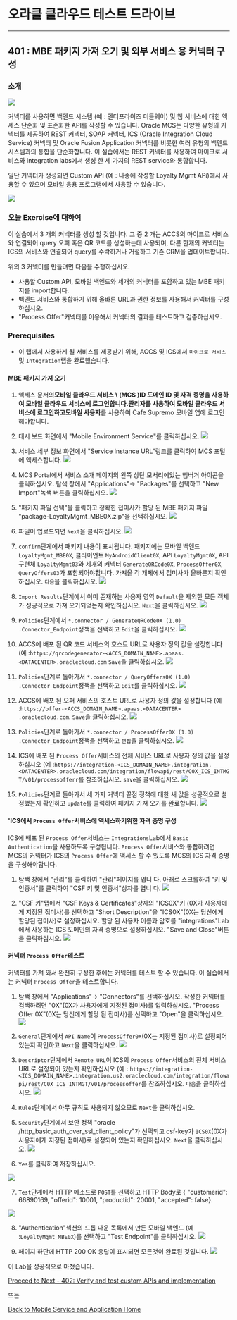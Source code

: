 

# 오라클 클라우드 테스트 드라이브 #
-----
## 401 : MBE 패키지 가져 오기 및 외부 서비스 용 커넥터 구성


### 소개 ###
![](../common/images/mobile/402-Connectors_Overview.png)


커넥터를 사용하면 백엔드 시스템 (예 : 엔터프라이즈 미들웨어) 및 웹 서비스에 대한 액세스 단순화 및 표준화한 API를 작성할 수 있습니다. Oracle MCS는 다양한 유형의 커넥터를 제공하여 REST 커넥터, SOAP 커넥터, ICS (Oracle Integration Cloud Service) 커넥터 및 Oracle Fusion Application 커넥터를 비롯한 여러 유형의 백엔드 시스템과의 통합을 단순화합니다. 이 실습에서는 REST 커넥터를 사용하여 마이크로 서비스와 integration labs에서 생성 한 세 가지의 REST service와 통합합니다. 

일단 커넥터가 생성되면 Custom API (예 : 나중에 작성할 Loyalty Mgmt APi)에서 사용할 수 있으며 모바일 응용 프로그램에서 사용할 수 있습니다. 

![](../common/images/mobile/402-Connectors_Mechanism.png)


### 오늘 Exercise에 대하여 ###
이 실습에서 3 개의 커넥터를 생성 할 것입니다. 그 중 2 개는 ACCS의 마이크로 서비스와 연결되어 query 오퍼 혹은 QR 코드를 생성하는데 사용되며, 다른 한개의 커넥터는 ICS의 서비스와 연결되어 query를 수락하거나 거절하고 기존 CRM을 업데이트합니다. 

위의 3 커넥터를 만들려면 다음을 수행하십시오. 
- 사용할 Custom API, 모바일 백엔드와 세개의 커넥터를 포함하고 있는 MBE 패키지를 import합니다. 
- 백엔드 서비스와 통합하기 위해 올바른 URL과 권한 정보를 사용해서 커넥터를 구성하십시오. 
- &quot;Process Offer&quot;커넥터를 이용해서 커넥터의 결과를 테스트하고 검증하십시오. 

### Prerequisites ###

- 이 랩에서 사용하게 될 서비스를 제공받기 위해, ACCS 및 ICS에서 `마이크로 서비스`및 `Integration`랩을 완료했습니다. 

#### MBE 패키지 가져 오기 

1. 액세스 문서의**모바일 클라우드 서비스 \ (MCS \)**ID 도메인 ID 및 자격 증명을 사용하여 모바일 클라우드 서비스에 로그인합니다.**관리자**를 사용하여 모바일 클라우드 서비스에 로그인하고**모바일 사용자**를 사용하여 Cafe Supremo 모바일 앱에 로그인해야합니다. 

2. 대시 보드 화면에서 &quot;Mobile Environment Service&quot;를 클릭하십시오. 
![](../common/images/mobile/400-MobileEnvService.png)


3. 서비스 세부 정보 화면에서 &quot;Service Instance URL&quot;링크를 클릭하여 MCS 포털에 액세스합니다. 
![](../common/images/mobile/400-MCS_ServiceInstanceURL.png)


4. MCS Portal에서 서비스 소개 페이지의 왼쪽 상단 모서리에있는 햄버거 아이콘을 클릭하십시오. 탐색 창에서 &quot;Applications&quot;-> &quot;Packages&quot;를 선택하고 &quot;New Import&quot;녹색 버튼을 클릭하십시오. 
![](../common/images/mobile/401-New_Import_Package.png)


5. &quot;패키지 파일 선택&quot;을 클릭하고 정확한 접미사가 할당 된 MBE 패키지 파일 &quot;package-LoyaltyMgmt_MBE0X.zip&quot;을 선택하십시오. 
![](../common/images/mobile/401-Import_Package_Select_File.png)


6. 파일이 업로드되면 `Next`을 클릭하십시오. 
![](../common/images/mobile/401-Import_Package_File_Validated.png)


7. `confirm`단계에서 패키지 내용이 표시됩니다. 패키지에는 모바일 백엔드 `LoyaltyMgmt_MBE0X`, 클라이언트 `MyAndroidClient0X`, API `LoyaltyMgmt0X`, API 구현체 `LoyaltyMgmt03`와 세개의 커넥터 `GenerateQRCode0X`, `ProcessOffer0X`, `QueryOffers03`가 포함되어야합니다. 가져올 각 개체에서 접미사가 올바른지 확인하십시오. `다음`을 클릭하십시오. 
![](../common/images/mobile/401-Import_Package_Confirm.png)


8. `Import Results`단계에서 이미 존재하는 사용자 영역 `Default`을 제외한 모든 객체가 성공적으로 가져 오기되었는지 확인하십시오. `Next`을 클릭하십시오. 
![](../common/images/mobile/401-Import_Package_Results.png)


9. `Policies`단계에서 `*.connector / GenerateQRCode0X (1.0) .Connector_Endpoint`정책을 선택하고 `Edit`을 클릭하십시오. 
![](../common/images/mobile/401-Import_Package_Select_GenerateQRCode_Endpoint.png)


10. ACCS에 배포 된 QR 코드 서비스의 호스트 URL로 사용자 정의 값을 설정합니다 (예 :`https://qrcodegenerator-<ACCS_DOMAIN_NAME>.apaas.<DATACENTER>.oraclecloud.com` `Save`을 클릭하십시오. 
![](../common/images/mobile/401-Import_Package_Update_GenerateQRCode_Endpoint.png)


11. `Policies`단계로 돌아가서 `*.connector / QueryOffers0X (1.0) .Connector_Endpoint`정책을 선택하고 `Edit`를 클릭하십시오. 
![](../common/images/mobile/401-Import_Package_Select_QueryOffers_Endpoint.png)


12. ACCS에 배포 된 오퍼 서비스의 호스트 URL로 사용자 정의 값을 설정합니다 (예 :`https://offer-<ACCS_DOMAIN_NAME>.apaas.<DATACENTER> .oraclecloud.com`. `Save`을 클릭하십시오. 
![](../common/images/mobile/401-Import_Package_Update_QueryOffers_Endpoint.png)


13. `Policies`단계로 돌아가서 `*.connector / ProcessOffer0X (1.0) .Connector_Endpoint`정책을 선택하고 `편집`을 클릭하십시오. 
![](../common/images/mobile/401-Import_Package_Select_ProcessOffer_Endpoint.png)


14. ICS에 배포 된 `Process Offer`서비스의 전체 서비스 URL로 사용자 정의 값을 설정하십시오 (예 :`https://integration-<ICS_DOMAIN_NAME>.integration.<DATACENTER>.oraclecloud.com/integration/flowapi/rest/C0X_ICS_INTMGT/v01/processofferr`를 참조하십시오. `save`을 클릭하십시오. 
![](../common/images/mobile/401-Import_Package_Update_ProcessOffer_Endpoint.png)


15. `Policies`단계로 돌아가서 세 가지 커넥터 끝점 정책에 대한 새 값을 성공적으로 설정했는지 확인하고 `update`를 클릭하여 패키지 가져 오기를 완료합니다. 
![](../common/images/mobile/401-Import_Package_Complete_Update_Policies.png)



#### 'ICS에서 `Process Offer`서비스에 액세스하기위한 자격 증명 구성 
ICS에 배포 된 `Process Offer`서비스는 `Integrations`Lab에서 `Basic Authentication`을 사용하도록 구성됩니다. `Process Offer`서비스와 통합하려면 MCS의 커넥터가 ICS의 `Process Offer`에 액세스 할 수 있도록 MCS의 ICS 자격 증명을 구성해야합니다. 

1. 탐색 창에서 &quot;관리&quot;를 클릭하여 &quot;관리&quot;페이지를 엽니 다. 아래로 스크롤하여 &quot;키 및 인증서&quot;를 클릭하여 &quot;CSF 키 및 인증서&quot;상자를 엽니 다. 
![](../common/images/mobile/401-CSF_Navigate_To_CSF.png)


2. &quot;CSF 키&quot;탭에서 &quot;CSF Keys & Certificates&quot;상자의 &quot;ICS0X&quot;키 (0X가 사용자에게 지정된 접미사)를 선택하고 &quot;Short Description&quot;을 &quot;ICS0X&quot;(0X는 당신에게 할당된 접미사)로 설정하십시오.  할당 된 사용자 이름과 암호를 &quot;integrations&quot;Lab에서 사용하는 ICS 도메인의 자격 증명으로 설정하십시오. &quot;Save and Close&quot;버튼을 클릭하십시오. 
![](../common/images/mobile/401-CSF_Update_CSF.png)


#### 커넥터 `Process Offer`테스트 

커넥터를 가져 와서 완전히 구성한 후에는 커넥터를 테스트 할 수 있습니다. 이 실습에서는 커넥터 `Process Offer`을 테스트합니다. 

1. 탐색 창에서 &quot;Applications&quot;-> &quot;Connectors&quot;를 선택하십시오. 작성한 커넥터를 검색하려면 &quot;0X&quot;(0X가 사용자에게 지정된 접미사)를 입력하십시오. &quot;Process Offer 0X&quot;(0X는 당신에게 할당 된 접미사)를 선택하고 &quot;Open&quot;을 클릭하십시오. 
![](../common/images/mobile/401-Test_Connector_Open_ProcessOffer.png)


2. `General`단계에서 `API Name`이 `ProcessOffer0X`(0X는 지정된 접미사)로 설정되어 있는지 확인하고 `Next`을 클릭하십시오. 
![](../common/images/mobile/401-Test_Connector_ProcessOffer_General.png)


3. `Descriptor`단계에서 `Remote URL`이 ICS의 `Process Offer`서비스의 전체 서비스 URL로 설정되어 있는지 확인하십시오 (예 : `https://integration-<ICS_DOMAIN_NAME>.integration.us2.oraclecloud.com/integration/flowapi/rest/C0X_ICS_INTMGT/v01/processoffer`를 참조하십시오. `다음`을 클릭하십시오. 
![](../common/images/mobile/401-Test_Connector_ProcessOffer_Descriptor.png)


4. `Rules`단계에서 아무 규칙도 사용되지 않으므로 `Next`을 클릭하십시오. 

5. `Security`단계에서 보안 정책 &quot;oracle /http_basic_auth_over_ssl_client_policy&quot;가 선택되고 csf-key가 `ICS0X`(0X가 사용자에게 지정된 접미사)로 설정되어 있는지 확인하십시오. `Next`을 클릭하십시오. 
![](../common/images/mobile/401-Test_Connector_ProcessOffer_Security.png)


6. `Yes`를 클릭하여 저장하십시오. 

![](../common/images/mobile/401-Test_Connector_ProcessOffer_Save.png) 

7. `Test`단계에서 HTTP 메소드로 `POST`를 선택하고 HTTP Body로 { &quot;customerid&quot;: 66890169, &quot;offerid&quot;: 10001, &quot;productid&quot;: 20001, &quot;accepted&quot;: false}. 

![](../common/images/mobile/401-Test_Connector_ProcessOffer_Test_1.png)


8. &quot;Authentication&quot;섹션의 드롭 다운 목록에서 만든 모바일 백엔드 (예 :`LoyaltyMgmt_MBE0X`)를 선택하고 &quot;Test Endpoint&quot;를 클릭하십시오. 
![](../common/images/mobile/401-Test_Connector_ProcessOffer_Test_2.png)


9. 페이지 하단에 HTTP 200 OK 응답이 표시되면 모든것이 완료된 것입니다. 
![](../common/images/mobile/401-Test_Connector_ProcessOffer_Test_Result.png)



이 Lab을 성공적으로 마쳤습니다. 

[Procced to Next - 402: Verify and test custom APIs and implementation](402-MobileLab.md) 

또는 

[Back to Mobile Service and Application Home](README.md) 

